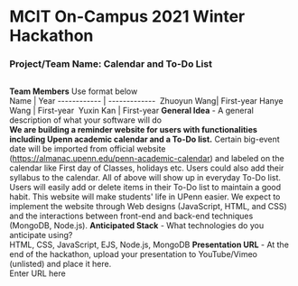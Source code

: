 # MCIT On-Campus 2021 Winter Hackathon  
### Project/Team Name: Calendar and To-Do List
##  

**Team Members**  Use format below  
Name | Year
------------ | -------------
​ Zhuoyun Wang| First-year
​ Hanye Wang | First-year
​ Yuxin Kan | First-year
**General Idea**  - A general description of what your software will do  
**We are building a reminder website for users with functionalities including Upenn academic calendar and a To-Do list.** Certain big-event date will be imported from official website (https://almanac.upenn.edu/penn-academic-calendar) and labeled on the calendar like First day of Classes, holidays etc. Users could also add their syllabus to the calendar. All of above will show up in everyday To-Do list. Users will easily add or delete items in their To-Do list to maintain a good habit. This website will make students' life in UPenn easier.  We expect to implement the website through Web designs (JavaScript, HTML, and CSS) and the interactions between front-end and back-end techniques (MongoDB, Node.js). 
**Anticipated Stack** - What technologies do you anticipate using?  
HTML, CSS, JavaScript, EJS, Node.js, MongoDB
**Presentation URL** - At the end of the hackathon, upload your presentation to YouTube/Vimeo (unlisted) and place it here.  
Enter URL here

